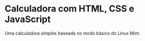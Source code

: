 # Calculadora com HTML, CSS e JavaScript
Uma calculadora simples baseada no modo básico do Linux Mint.

